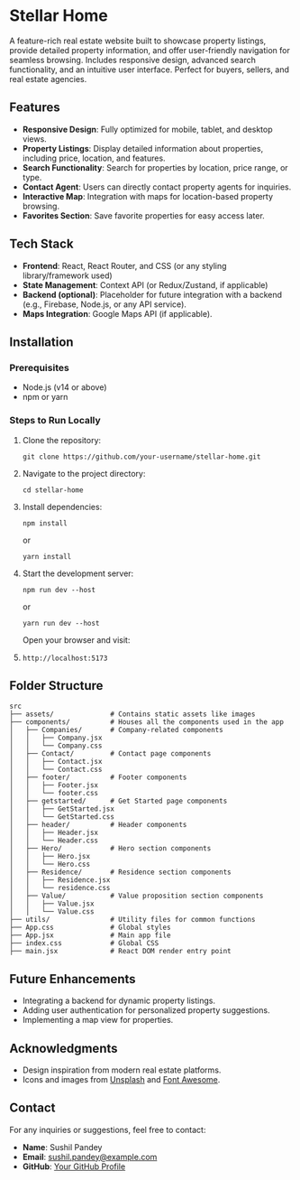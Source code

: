 # Stellar Home


A feature-rich real estate website built to showcase property listings, provide detailed property information, and offer user-friendly navigation for seamless browsing. Includes responsive design, advanced search functionality, and an intuitive user interface. Perfect for buyers, sellers, and real estate agencies.


## Features

* **Responsive Design**: Fully optimized for mobile, tablet, and desktop views.
* **Property Listings**: Display detailed information about properties, including price, location, and features.
* **Search Functionality**: Search for properties by location, price range, or type.
* **Contact Agent**: Users can directly contact property agents for inquiries.
* **Interactive Map**: Integration with maps for location-based property browsing.
* **Favorites Section**: Save favorite properties for easy access later.


## Tech Stack

* **Frontend**: React, React Router, and CSS (or any styling library/framework used)
* **State Management**: Context API (or Redux/Zustand, if applicable)
* **Backend (optional)**: Placeholder for future integration with a backend (e.g., Firebase, Node.js, or any API service).
* **Maps Integration**: Google Maps API (if applicable).


## Installation

### Prerequisites

* Node.js (v14 or above)
* npm or yarn

### Steps to Run Locally

1. Clone the repository:

   ```
   git clone https://github.com/your-username/stellar-home.git
   ```
2. Navigate to the project directory:

   ```
   cd stellar-home
   ```
3. Install dependencies:

   ```
   npm install
   ```

   or

   ```
   yarn install
   ```
4. Start the development server:

   ```
   npm run dev --host
   ```

   or

   ```
   yarn run dev --host
   ```

   Open your browser and visit:
5. ```
   http://localhost:5173
   ```

## Folder Structure

```
src
├── assets/              # Contains static assets like images
├── components/          # Houses all the components used in the app
│   ├── Companies/       # Company-related components
│   │   ├── Company.jsx
│   │   └── Company.css
│   ├── Contact/         # Contact page components
│   │   ├── Contact.jsx
│   │   └── Contact.css
│   ├── footer/          # Footer components
│   │   ├── Footer.jsx
│   │   └── footer.css
│   ├── getstarted/      # Get Started page components
│   │   ├── GetStarted.jsx
│   │   └── GetStarted.css
│   ├── header/          # Header components
│   │   ├── Header.jsx
│   │   └── Header.css
│   ├── Hero/            # Hero section components
│   │   ├── Hero.jsx
│   │   └── Hero.css
│   ├── Residence/       # Residence section components
│   │   ├── Residence.jsx
│   │   └── residence.css
│   ├── Value/           # Value proposition section components
│   │   ├── Value.jsx
│   │   └── Value.css
├── utils/               # Utility files for common functions
├── App.css              # Global styles
├── App.jsx              # Main app file
├── index.css            # Global CSS
├── main.jsx             # React DOM render entry point

```

## Future Enhancements

* Integrating a backend for dynamic property listings.
* Adding user authentication for personalized property suggestions.
* Implementing a map view for properties.


## Acknowledgments

* Design inspiration from modern real estate platforms.
* Icons and images from [Unsplash](https://unsplash.com/) and [Font Awesome](https://fontawesome.com/).


## Contact

For any inquiries or suggestions, feel free to contact:

* **Name**: Sushil Pandey
* **Email**: [sushil.pandey@example.com](sushil812.dev@gmail.com)
* **GitHub**: [Your GitHub Profile](https://github.com/codERASunny812)

